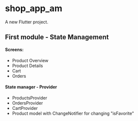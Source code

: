 # shop_app_am

A new Flutter project.


## First module - State Management 

#### Screens:
- Product Overview 
- Product Details
- Cart 
- Orders
#### State manager - Provider
- ProductsProvider
- OrdersProvider
- CartProvider
- Product model with ChangeNotifier for changing "isFavorite"
